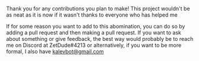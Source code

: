 Thank you for any contributions you plan to make! This project wouldn't be as neat as it is now if it wasn't thanks to everyone who has helped me

If for some reason you want to add to this abomination, you can do so by adding a pull request and then making a pull request.
If you want to ask about something or give feedback, the best way would probably be to reach me on Discord at ZetDude#4213
or alternatively, if you want to be more formal, I also have kalevbot@gmail.com
